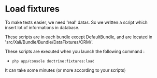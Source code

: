 # Load fixtures

To make tests easier, we need 'real' datas. So we
written a script which insert lot of informations
in database.

These scripts are in each bundle except DefaultBundle,
and are located in
'src/Xali/Bundle/<sth>Bundle/DataFixtures/ORM/'.

These scripts are executed when you launch the following
command :
- `php app/console doctrine:fixtures:load`

It can take some minutes (or more according to your scripts)
